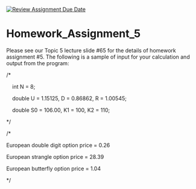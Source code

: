 [![Review Assignment Due Date](https://classroom.github.com/assets/deadline-readme-button-24ddc0f5d75046c5622901739e7c5dd533143b0c8e959d652212380cedb1ea36.svg)](https://classroom.github.com/a/zeIsmTeF)
# Homework_Assignment_5

Please see our Topic 5 lecture slide #65 for the details of homework assignment #5. The following is a sample of input for your calculation and output from the program:

/* 

    int N = 8;

    double U = 1.15125, D = 0.86862, R = 1.00545;

    double S0 = 106.00, K1 = 100, K2 = 110;

*/

/*

European double digit option price = 0.26

European strangle option price = 28.39

European butterfly option price = 1.04

*/
